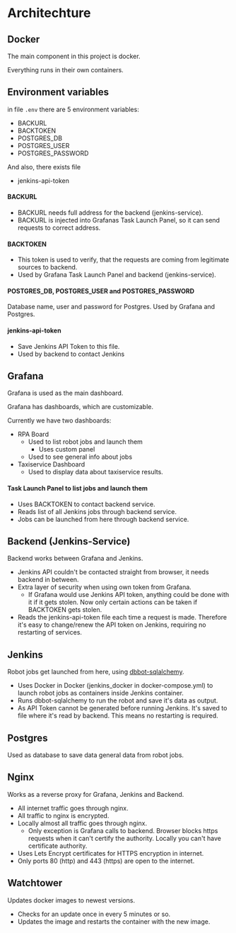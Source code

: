 # Architechture

## Docker
The main component in this project is docker.

Everything runs in their own containers.

## Environment variables
in file `.env` there are 5 environment variables:
- BACKURL
- BACKTOKEN
- POSTGRES_DB
- POSTGRES_USER
- POSTGRES_PASSWORD

And also, there exists file
- jenkins-api-token

#### BACKURL
- BACKURL needs full address for the backend (jenkins-service).
- BACKURL is injected into Grafanas Task Launch Panel, so it can send requests to correct address.

#### BACKTOKEN
- This token is used to verify, that the requests are coming from legitimate sources to backend.
- Used by Grafana Task Launch Panel and backend (jenkins-service).

#### POSTGRES_DB, POSTGRES_USER and POSTGRES_PASSWORD
Database name, user and password for Postgres.
Used by Grafana and Postgres.

#### jenkins-api-token
- Save Jenkins API Token to this file.
- Used by backend to contact Jenkins

## Grafana
Grafana is used as the main dashboard.

Grafana has dashboards, which are customizable.

Currently we have two dashboards:
- RPA Board
  - Used to list robot jobs and launch them
    - Uses custom panel
  - Used to see general info about jobs
- Taxiservice Dashboard
  - Used to display data about taxiservice results.

#### Task Launch Panel to list jobs and launch them
- Uses BACKTOKEN to contact backend service.
- Reads list of all Jenkins jobs through backend service.
- Jobs can be launched from here through backend service.

## Backend (Jenkins-Service)
Backend works between Grafana and Jenkins.

- Jenkins API couldn't be contacted straight from browser, it needs backend in between.
- Extra layer of security when using own token from Grafana.
  - If Grafana would use Jenkins API token, anything could be done with it if it gets stolen. Now only certain actions can be taken if BACKTOKEN gets stolen.
- Reads the jenkins-api-token file each time a request is made. Therefore it's easy to change/renew the API token on Jenkins, requiring no restarting of services.

## Jenkins
Robot jobs get launched from here, using [dbbot-sqlalchemy](https://pypi.org/project/dbbot-sqlalchemy/).

- Uses Docker in Docker (jenkins_docker in docker-compose.yml) to launch robot jobs as containers inside Jenkins container.
- Runs dbbot-sqlalchemy to run the robot and save it's data as output.
- As API Token cannot be generated before running Jenkins. It's saved to file where it's read by backend. This means no restarting is required.

## Postgres
Used as database to save data general data from robot jobs.

## Nginx
Works as a reverse proxy for Grafana, Jenkins and Backend.

- All internet traffic goes through nginx.
- All traffic to nginx is encrypted.
- Locally almost all traffic goes through nginx.
  - Only exception is Grafana calls to backend. Browser blocks https requests when it can't certify the authority. Locally you can't have certificate authority.
- Uses Lets Encrypt certificates for HTTPS encryption in internet.
- Only ports 80 (http) and 443 (https) are open to the internet.

## Watchtower
Updates docker images to newest versions.

- Checks for an update once in every 5 minutes or so.
- Updates the image and restarts the container with the new image.
